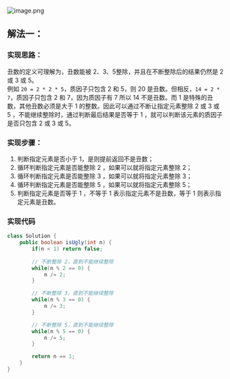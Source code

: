 ![image.png](https://github.com/C-G-L-A-D/drawingBed/blob/main/blog1698718799329-0d1ad35e-5f55-409a-848d-13d8a4da64b3.png?raw=true)
## 解法一：
### 实现思路：
丑数的定义可理解为，丑数能被 2、3、5整除，并且在不断整除后的结果仍然是 2 或 3 或 5。<br />例如 `20 = 2 * 2 * 5`，质因子只包含 2 和 5，则 20 是丑数。但相反，`14 = 2 * 7`，质因子只包含 2 和 7，因为质因子有 7 所以 14 不是丑数。而 1 是特殊的丑数，其他丑数必须是大于 1 的整数。因此可以通过不断让指定元素整除 2 或 3 或 5 ，不能继续整除时，通过判断最后结果是否等于 1 ，就可以判断该元素的质因子是否只包含 2 或 3 或 5。
### 实现步骤：

1. 判断指定元素是否小于 1，是则提前返回不是丑数；
2. 循环判断指定元素是否能整除 2 ，如果可以就将指定元素整除 2；
3. 循环判断指定元素是否能整除 3 ，如果可以就将指定元素整除 3；
4. 循环判断指定元素是否能整除 5 ，如果可以就将指定元素整除 5；
5. 判断指定元素是否等于 1 ，不等于 1 表示指定元素不是丑数，等于 1 则表示指定元素是丑数。
### 实现代码
```java
class Solution {
    public boolean isUgly(int n) {
        if(n < 1) return false;
        
        // 不断整除 2，直到不能继续整除
        while(n % 2 == 0) {
            n /= 2;
        }

        // 不断整除 3，直到不能继续整除
        while(n % 3 == 0) {
            n /= 3;
        }

        // 不断整除 5，直到不能继续整除
        while(n % 5 == 0) {
            n /= 5;
        }

        return n == 1;
    }
}
```

